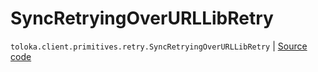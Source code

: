 # SyncRetryingOverURLLibRetry
`toloka.client.primitives.retry.SyncRetryingOverURLLibRetry` | [Source code](https://github.com/Toloka/toloka-kit/blob/v1.1.1/src/client/primitives/retry.py#L302)

